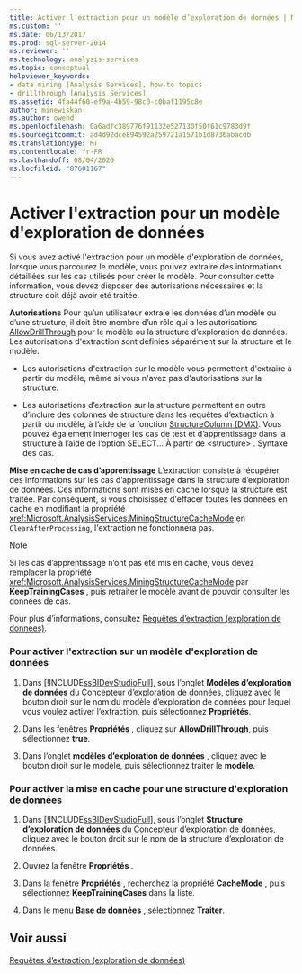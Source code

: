 ```yaml
---
title: Activer l’extraction pour un modèle d’exploration de données | Microsoft Docs
ms.custom: ''
ms.date: 06/13/2017
ms.prod: sql-server-2014
ms.reviewer: ''
ms.technology: analysis-services
ms.topic: conceptual
helpviewer_keywords:
- data mining [Analysis Services], how-to topics
- drillthrough [Analysis Services]
ms.assetid: 4fa44f60-ef9a-4b59-98c0-c0baf1195c8e
author: minewiskan
ms.author: owend
ms.openlocfilehash: 0a6adfc389776f91132e527130f50f61c9783d9f
ms.sourcegitcommit: ad4d92dce894592a259721a1571b1d8736abacdb
ms.translationtype: MT
ms.contentlocale: fr-FR
ms.lasthandoff: 08/04/2020
ms.locfileid: "87601167"
---
```

# <a name="enable-drillthrough-for-a-mining-model"></a>Activer l'extraction pour un modèle d'exploration de données
  Si vous avez activé l'extraction pour un modèle d'exploration de données, lorsque vous parcourez le modèle, vous pouvez extraire des informations détaillées sur les cas utilisés pour créer le modèle. Pour consulter cette information, vous devez disposer des autorisations nécessaires et la structure doit déjà avoir été traitée.  
  
 **Autorisations** Pour qu’un utilisateur extraie les données d’un modèle ou d’une structure, il doit être membre d’un rôle qui a les autorisations [AllowDrillThrough](https://docs.microsoft.com/bi-reference/assl/properties/allowdrillthrough-element-assl) pour le modèle ou la structure d’exploration de données. Les autorisations d'extraction sont définies séparément sur la structure et le modèle.  
  
-   Les autorisations d'extraction sur le modèle vous permettent d'extraire à partir du modèle, même si vous n'avez pas d'autorisations sur la structure.  
  
-   Les autorisations d’extraction sur la structure permettent en outre d’inclure des colonnes de structure dans les requêtes d’extraction à partir du modèle, à l’aide de la fonction [StructureColumn &#40;DMX&#41;](/sql/dmx/structurecolumn-dmx). Vous pouvez également interroger les cas de test et d’apprentissage dans la structure à l’aide de l’option SELECT... À partir de \<structure> . Syntaxe des cas.  
  
 **Mise en cache de cas d’apprentissage** L’extraction consiste à récupérer des informations sur les cas d’apprentissage dans la structure d’exploration de données. Ces informations sont mises en cache lorsque la structure est traitée. Par conséquent, si vous choisissez d'effacer toutes les données en cache en modifiant la propriété <xref:Microsoft.AnalysisServices.MiningStructureCacheMode> en `ClearAfterProcessing`, l'extraction ne fonctionnera pas.  
  
> [!NOTE]  
>  Si les cas d’apprentissage n’ont pas été mis en cache, vous devez remplacer la propriété <xref:Microsoft.AnalysisServices.MiningStructureCacheMode> par **KeepTrainingCases** , puis retraiter le modèle avant de pouvoir consulter les données de cas.  
  
 Pour plus d’informations, consultez [Requêtes d’extraction &#40;exploration de données&#41;](drillthrough-queries-data-mining.md).  
  
### <a name="to-enable-drillthrough-on-a-mining-model"></a>Pour activer l'extraction sur un modèle d'exploration de données  
  
1.  Dans [!INCLUDE[ssBIDevStudioFull](../../includes/ssbidevstudiofull-md.md)], sous l’onglet **Modèles d’exploration de données** du Concepteur d’exploration de données, cliquez avec le bouton droit sur le nom du modèle d’exploration de données pour lequel vous voulez activer l’extraction, puis sélectionnez **Propriétés**.  
  
2.  Dans les fenêtres **Propriétés** , cliquez sur **AllowDrillThrough**, puis sélectionnez **true**.  
  
3.  Dans l’onglet **modèles d’exploration de données** , cliquez avec le bouton droit sur le modèle, puis sélectionnez traiter le **modèle**.  
  
### <a name="to-enable-caching-for-a-mining-structure"></a>Pour activer la mise en cache pour une structure d'exploration de données  
  
1.  Dans [!INCLUDE[ssBIDevStudioFull](../../includes/ssbidevstudiofull-md.md)], sous l’onglet **Structure d’exploration de données** du Concepteur d’exploration de données, cliquez avec le bouton droit sur le nom de la structure d’exploration de données.  
  
2.  Ouvrez la fenêtre **Propriétés** .  
  
3.  Dans la fenêtre **Propriétés** , recherchez la propriété **CacheMode** , puis sélectionnez **KeepTrainingCases** dans la liste.  
  
4.  Dans le menu **Base de données** , sélectionnez **Traiter**.  
  
## <a name="see-also"></a>Voir aussi  
 [Requêtes d’extraction &#40;exploration de données&#41;](drillthrough-queries-data-mining.md)  
  
  

